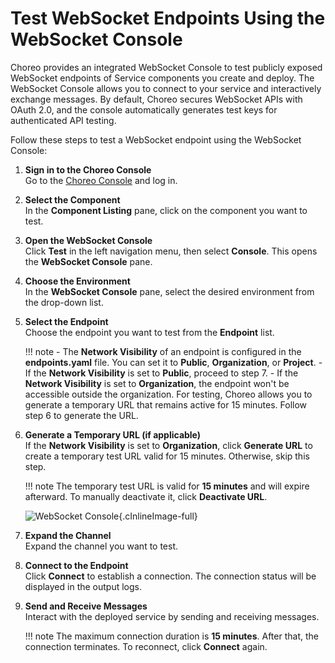 # Test WebSocket Endpoints Using the WebSocket Console

Choreo provides an integrated WebSocket Console to test publicly exposed WebSocket endpoints of Service components you create and deploy. The WebSocket Console allows you to connect to your service and interactively exchange messages. By default, Choreo secures WebSocket APIs with OAuth 2.0, and the console automatically generates test keys for authenticated API testing.

Follow these steps to test a WebSocket endpoint using the WebSocket Console:

1. **Sign in to the Choreo Console**  
   Go to the [Choreo Console](https://console.choreo.dev/) and log in.

2. **Select the Component**  
   In the **Component Listing** pane, click on the component you want to test.

3. **Open the WebSocket Console**  
   Click **Test** in the left navigation menu, then select **Console**. This opens the **WebSocket Console** pane.

4. **Choose the Environment**  
   In the **WebSocket Console** pane, select the desired environment from the drop-down list.

5. **Select the Endpoint**  
   Choose the endpoint you want to test from the **Endpoint** list.

    !!! note
        - The **Network Visibility** of an endpoint is configured in the **endpoints.yaml** file. You can set it to **Public**, **Organization**, or **Project**.
        - If the **Network Visibility** is set to **Public**, proceed to step 7.
        - If the **Network Visibility** is set to **Organization**, the endpoint won't be accessible outside the organization. For testing, Choreo allows you to generate a temporary URL that remains active for 15 minutes. Follow step 6 to generate the URL.

6. **Generate a Temporary URL (if applicable)**  
   If the **Network Visibility** is set to **Organization**, click **Generate URL** to create a temporary test URL valid for 15 minutes. Otherwise, skip this step.

    !!! note
        The temporary test URL is valid for **15 minutes** and will expire afterward. To manually deactivate it, click **Deactivate URL**.

    ![WebSocket Console](../assets/img/testing/websocket-console.png){.cInlineImage-full}

7. **Expand the Channel**  
   Expand the channel you want to test.

8. **Connect to the Endpoint**  
   Click **Connect** to establish a connection. The connection status will be displayed in the output logs.

9. **Send and Receive Messages**  
   Interact with the deployed service by sending and receiving messages.

    !!! note
        The maximum connection duration is **15 minutes**. After that, the connection terminates. To reconnect, click **Connect** again.